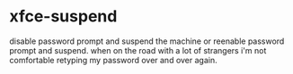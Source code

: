 # xfce-suspend

disable password prompt and suspend the machine or reenable password prompt and suspend. 
when on the road with a lot of strangers i'm not comfortable retyping my password over and over again.
